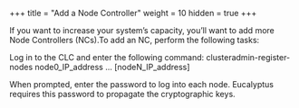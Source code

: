 +++
title = "Add a Node Controller"
weight = 10
hidden = true
+++

If you want to increase your system’s capacity, you’ll want to add more Node Controllers (NCs).To add an NC, perform the following tasks: 

Log in to the CLC and enter the following command: 
    clusteradmin-register-nodes node0_IP_address ... [nodeN_IP_address]

When prompted, enter the password to log into each node. Eucalyptus requires this password to propagate the cryptographic keys. 